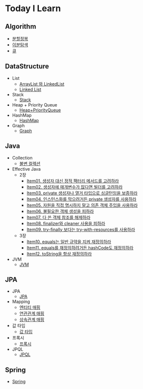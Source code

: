 # Today I Learn
## Algorithm
- [분할정복](https://github.com/hanbee1005/Today-I-Learn/blob/main/Algorithm/%EB%B6%84%ED%95%A0%EC%A0%95%EB%B3%B5.md)
- [이분탐색](https://github.com/hanbee1005/Today-I-Learn/blob/main/Algorithm/%EC%9D%B4%EB%B6%84%20%ED%83%90%EC%83%89.md)
- [큐](https://github.com/hanbee1005/Today-I-Learn/blob/main/Algorithm/%ED%81%90.md)

## DataStructure
- List
  + [ArrayList 와 LinkedList](https://github.com/hanbee1005/Today-I-Learn/blob/main/DataStructure/List/array_list_vs_linked_list.md)
  + [Linked List](https://github.com/hanbee1005/Today-I-Learn/blob/main/DataStructure/List/linked_list.md)
- Stack
  + [Stack](https://github.com/hanbee1005/Today-I-Learn/blob/main/DataStructure/Stack/stack.md)
- Heap + Priority Queue
  + [Heap+PriorityQueue](https://github.com/hanbee1005/Today-I-Learn/blob/main/DataStructure/Heap%2BPriorityQueue/heap%2Bpriorityqueue.md)
- HashMap
  + [HashMap](https://github.com/hanbee1005/Today-I-Learn/blob/main/DataStructure/HashMap/hashmap.md)
- Graph
  + [Graph](https://github.com/hanbee1005/Today-I-Learn/blob/main/DataStructure/Graph/graph.md)

## Java
- Collection
  + [불변 컬렉션](https://github.com/hanbee1005/Today-I-Learn/blob/main/JAVA/Collection/ImmutableCollection.md)
- Effective Java
  + 2장
    - [Item01. 생성자 대신 정적 팩터리 메서드를 고려하라](https://github.com/hanbee1005/Today-I-Learn/blob/main/JAVA/Effective-Java/02%EC%9E%A5/item01.md)
    - [Item02. 생성자에 매개변수가 많다면 빌더를 고려하라](https://github.com/hanbee1005/Today-I-Learn/blob/main/JAVA/Effective-Java/02%EC%9E%A5/item02.md)
    - [Item03. private 생성자나 열거 타입으로 싱글턴임을 보증하라](https://github.com/hanbee1005/Today-I-Learn/blob/main/JAVA/Effective-Java/02%EC%9E%A5/item03.md)
    - [Item04. 인스턴스화를 막으려거든 private 생성자를 사용하라](https://github.com/hanbee1005/Today-I-Learn/blob/main/JAVA/Effective-Java/02%EC%9E%A5/item04.md)
    - [Item05. 자원을 직접 명시하지 말고 의존 객체 주입을 사용하라](https://github.com/hanbee1005/Today-I-Learn/blob/main/JAVA/Effective-Java/02%EC%9E%A5/item05.md)
    - [Item06. 불필요한 객체 생성을 피하라](https://github.com/hanbee1005/Today-I-Learn/blob/main/JAVA/Effective-Java/02%EC%9E%A5/item06.md)
    - [Item07. 다 쓴 객체 참조를 해제하라](https://github.com/hanbee1005/Today-I-Learn/blob/main/JAVA/Effective-Java/02%EC%9E%A5/item07.md)
    - [Item08. finalizer와 cleaner 사용을 피하라](https://github.com/hanbee1005/Today-I-Learn/blob/main/JAVA/Effective-Java/02%EC%9E%A5/item08.md)
    - [Item09. try-finally 보다는 try-with-resources를 사용하라](https://github.com/hanbee1005/Today-I-Learn/blob/main/JAVA/Effective-Java/02%EC%9E%A5/item09.md)
  + 3장
    - [Item10. equals는 일반 규약을 지켜 재정의하라](https://github.com/hanbee1005/Today-I-Learn/blob/main/JAVA/Effective-Java/03%EC%9E%A5/item10.md)
    - [Item11. equals를 재정의하려거든 hashCode도 재정의하라](https://github.com/hanbee1005/Today-I-Learn/blob/main/JAVA/Effective-Java/03%EC%9E%A5/item11.md)
    - [Item12. toString을 항상 재정의하라](https://github.com/hanbee1005/Today-I-Learn/blob/main/JAVA/Effective-Java/03%EC%9E%A5/item12.md)
- JVM
  - [JVM](https://github.com/hanbee1005/Today-I-Learn/blob/main/JAVA/JVM/JVM.md)

## JPA
- JPA
  + [JPA](https://github.com/hanbee1005/Today-I-Learn/blob/main/JPA/JPA.md)
- Mapping
  + [엔티티 매핑](https://github.com/hanbee1005/Today-I-Learn/blob/main/JPA/%EC%97%94%ED%8B%B0%ED%8B%B0%20%EB%A7%A4%ED%95%91.md)
  + [연관관계 매핑](https://github.com/hanbee1005/Today-I-Learn/blob/main/JPA/%EC%97%B0%EA%B4%80%EA%B4%80%EA%B3%84%20%EB%A7%A4%ED%95%91.md)
  + [상속관계 매핑](https://github.com/hanbee1005/Today-I-Learn/blob/main/JPA/%EC%83%81%EC%86%8D%EA%B4%80%EA%B3%84%20%EB%A7%A4%ED%95%91.md)
- 값 타입
  + [값 타입](https://github.com/hanbee1005/Today-I-Learn/blob/main/JPA/%EA%B0%92%20%ED%83%80%EC%9E%85.md)
- 프록시
  + [프록시](https://github.com/hanbee1005/Today-I-Learn/blob/main/JPA/%ED%94%84%EB%A1%9D%EC%8B%9C.md)
- JPQL
  + [JPQL](https://github.com/hanbee1005/Today-I-Learn/blob/main/JPA/JPQL.md)
  
## Spring
- [Spring](https://github.com/hanbee1005/Today-I-Learn/blob/main/Spring/README.md)
